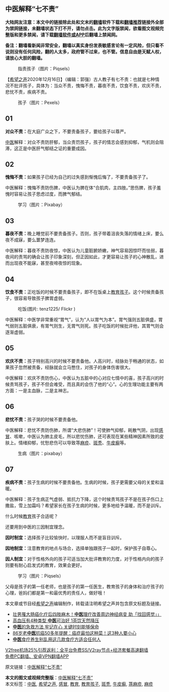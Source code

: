  <h2>中医解释“七不责”</h2> <p class="notice"><b>大陆网友注意：本文中的链接除此处和文末的<a href="https://github.com/bannedbook/fanqiang" >翻墙</a>软件下载和<a href="https://github.com/killgcd/justmysocks/blob/master/README.md">翻墙推荐</a>链接外全部为禁网链接，未翻墙状态下打不开，请勿点击。此为文字版禁闻，欲看图文视频完整版和更多禁闻，请下载<a href="https://github.com/bannedbook/fanqiang">翻墙软件或APP</a>后翻墙上禁闻网。</p><p>备注：翻墙看新闻非常安全，翻墙以真实身份发表敏感言论有一定风险，但只看不说则没有任何风险，翻的人太多，政府管不过来，也不管。信息自由是天赋人权，请放心大胆的翻墙。</b></p>  <div class="entry"> <figure><figcaption>指责孩子（图片：Piqsels）</figcaption></figure> <p>【<span class='wp_keywordlink_affiliate'><a href="https://www.soundofhope.org" title="希望之声" target="_blank">希望之声</a></span>2020年12月16日】（编辑：郭强）古人教子有七不责：也就是七种情况不批评孩子，具体为：当众不责，愧悔不责，暮夜不责，饮食不责，欢庆不责，悲忧不责，疾病不责。</p> <figure><figcaption>孩子（图片：Pexels）</figcaption></figure> <h2>01</h2> <p><strong>对众不责：</strong>在大庭广众之下，不要责备孩子，要给孩子以尊严。</p> <p><a href="https://www.bannedbook.org/bnews/tag/%e4%b8%ad%e5%8c%bb/" class="st_tag internal_tag" rel="tag" title="标签 中医 下的日志">中医</a>解释：对众不责防肝郁，当众责罚孩子，孩子的情志会感到抑郁，气机则会阻滞，这正是中医肝气郁结之证的重要成因。</p> <h2>02</h2> <p><strong>愧悔不责：</strong>如果孩子已经为自己的过失感到惭愧后悔了，不要责备孩子了。</p> <p>中医解释：愧悔不责防伤脾，中医认为脾在体“合肌肉，主四肢。”思伤脾，孩子羞愧时容易让孩子思虑过度，而脾气郁结。</p>  <figure><figcaption>学习（图片：Pixabay）</figcaption></figure> <h2>03</h2> <p><strong>暮夜不责：</strong>晚上睡觉前不要责备孩子。否则，孩子带着沮丧失落的情绪上床，要么夜不成寐，要么噩梦连连。</p> <p>中医解释：暮夜不责防夜惊，中医认为儿童脏腑娇嫩，神气容易因惊吓而怯弱，暮夜间的责骂的确会让孩子印象深刻，但正因如此，才更容易让孩子的心神散乱，进而出现夜不能寐，甚至夜啼夜惊的现象。</p> <h2>04</h2> <p><strong>饮食不责：</strong>正吃饭的时候不要责备孩子，即不在饭桌上<a href="https://www.bannedbook.org/bnews/tag/%E6%95%99%E8%82%B2%E5%AD%A9%E5%AD%90/" class="st_tag internal_tag" rel="tag" title="标签 教育孩子 下的日志">教育孩子</a>。这个时候责备孩子，很容易导致孩子脾胃虚弱。</p> <figure><figcaption>吃饭(图片: tenz1225/ Flickr )</figcaption></figure> <p>中医解释：中医学非常重视“胃气”，认为“人以胃气为本”。胃气强则五脏俱盛，胃气弱则五脏俱衰，有胃气则生，无胃气则死。孩子吃饭的时候批评他，其胃气则会逐渐虚弱。</p> <h2>05</h2> <p><strong>欢庆不责：</strong>孩子特别高兴的时候不要责备他。人高兴时，经脉处于畅通的状态，如果孩子忽然被责备，经脉就会立马憋住，对孩子的身体伤害很大。</p>  <p>中医解释：欢庆不责防伤心，中医认为五脏中的心对应七情中的喜，孩子高兴的时候责骂孩子，孩子不但会难受，而且真的会伤了他的“心”。心的生理功能主要有两方面：一是主血脉，二是主神志。</p> <h2>06</h2> <p><strong>悲忧不责：</strong>孩子哭的时候不要责备他。</p> <p>中医解释：悲忧不责防伤肺，所谓“大悲伤肺”！可使肺气抑郁，耗散气阴，出现<a href="https://www.bannedbook.org/bnews/tag/%E6%84%9F%E5%86%92/" class="st_tag internal_tag" rel="tag" title="标签 感冒 下的日志">感冒</a>、咳嗽，中医认为肺主皮毛，所以悲忧伤肺，还可表现在某些精神因素所致的皮肤上。情绪抑郁，忧愁悲伤可以导致荨<a href="https://www.bannedbook.org/bnews/tag/%e9%ba%bb%e7%96%b9/" class="st_tag internal_tag" rel="tag" title="标签 麻疹 下的日志">麻疹</a>、<a href="https://www.bannedbook.org/bnews/tag/%e6%96%91%e7%a7%83/" class="st_tag internal_tag" rel="tag" title="标签 斑秃 下的日志">斑秃</a>、<a href="https://www.bannedbook.org/bnews/tag/%e7%89%9b%e7%9a%ae%e7%99%a3/" class="st_tag internal_tag" rel="tag" title="标签 牛皮癣 下的日志">牛皮癣</a>等。</p> <figure><figcaption>生病（图片：pixabay）</figcaption></figure> <h2>07</h2> <p><strong>疾病不责：</strong>孩子生病的时候不要责备他。生病的时候，孩子更需要父母的关爱和温暖。</p> <p>中医解释：孩子生病正气虚弱、抵抗力下降，这个时候责骂孩子不是在孩子伤口上撒盐，雪上加霜吗？希望家长在孩子生病的时候，更多地给予温暖，而不是训斥。</p>  <p>什么时候<a href="https://www.bannedbook.org/bnews/tag/%e6%95%99%e8%82%b2/" class="st_tag internal_tag" rel="tag" title="标签 教育 下的日志">教育</a>孩子合适呢？</p> <p>还要用到中医的三因制宜理念。</p> <p><strong>因时制宜：</strong>选择孩子比较愉快时，以理服人而不是盲目训斥。</p> <p><strong>因地制宜：</strong>注意教育的地点与场合，选择单独跟孩子一起时，保护孩子自尊心。</p> <p><strong>因人制宜：</strong>对于性格外向的孩子可适当加大批评教育的力度，对于性格内向的孩子则要有耐心启发式的教育，效果会更好。</p>  <figure><figcaption>学习（图片：Piqsels）</figcaption></figure> <p>父母是孩子的第一任老师，也是孩子的第一任医生，教育孩子的身体和治疗孩子的心理，爸妈们都是第一和最优秀的责任人，做好哦！</p> <p>本文章或节目经<a href="https://www.bannedbook.org/bnews/tag/%e5%b8%8c%e6%9c%9b%e4%b9%8b%e5%a3%b0/" class="st_tag internal_tag" rel="tag" title="标签 希望之声 下的日志">希望之声</a>编辑制作，转载请注明希望之声并包含原文标题及链接。</p> <ul class='op-related-articles' title='相关阅读'> <li><a href='https://www.bannedbook.org/bnews/health/20201216/1448644.html' target='_blank'>壮男罹大肠癌化疗后四肢麻木！<b>中医</b>理疗改善周边神经病变 助「找回感觉」」</a></li> <li><a href='https://www.bannedbook.org/bnews/health/20201216/1448643.html' target='_blank'>高血压有4种类型 <b>中医</b>可治好 1茶饮天然降压</a></li> <li><a href='https://www.bannedbook.org/bnews/health/20201212/1446254.html' target='_blank'><b>中医</b>的急救方法 牢记在心 关键时刻能够保命</a></li> <li><a href='https://www.bannedbook.org/bnews/health/20201211/1445852.html' target='_blank'>86岁老<b>中医</b>抗癌50多年提醒：癌症最怕这种菜！这3种人要小心</a></li> <li><a href='https://www.bannedbook.org/bnews/health/20201207/1443439.html' target='_blank'><b>中医</b>食疗养生别乱用这几款食疗方适合任何人</a></li> </ul> <p class="texttj"> <a href="https://github.com/bannedbook/fanqiang/wiki/V2ray%E6%9C%BA%E5%9C%BA" target="_blank">V2free机场25%引荐返利：全平台免费SS/V2ray节点+经济套餐高速翻墙</a><br/> <a href="https://github.com/bannedbook/fanqiang/wiki/%E7%A6%81%E9%97%BB%E7%BD%91%E5%AE%89%E5%8D%93%E7%BF%BB%E5%A2%99%E6%96%B0%E9%97%BBAPP" target="_blank">免费PC翻墙、安卓VPN翻墙APP</a></p><p>原文链接：<a class="src_link"  href="https://www.soundofhope.org/post/442918" target="_blank">中医解释“七不责”</a></p><a name='sharetosocial'></a>       <div><b>本文的图文或视频完整版</b>：<a href='https://www.bannedbook.org/bnews/comments/20201216/1449056.html'>中医解释“七不责”</a></div>  </div><!--END ENTRY--> <div class="postfooter"> <div>本文标签：<a href="https://www.bannedbook.org/bnews/tag/%e4%b8%ad%e5%8c%bb/" rel="tag">中医</a>, <a href="https://www.bannedbook.org/bnews/tag/%e5%b8%8c%e6%9c%9b%e4%b9%8b%e5%a3%b0/" rel="tag">希望之声</a>, <a href="https://www.bannedbook.org/bnews/tag/%E6%84%9F%E5%86%92/" rel="tag">感冒</a>, <a href="https://www.bannedbook.org/bnews/tag/%e6%95%99%e8%82%b2/" rel="tag">教育</a>, <a href="https://www.bannedbook.org/bnews/tag/%E6%95%99%E8%82%B2%E5%AD%A9%E5%AD%90/" rel="tag">教育孩子</a>, <a href="https://www.bannedbook.org/bnews/tag/%e6%96%91%e7%a7%83/" rel="tag">斑秃</a>, <a href="https://www.bannedbook.org/bnews/tag/%e7%89%9b%e7%9a%ae%e7%99%a3/" rel="tag">牛皮癣</a>, <a href="https://www.bannedbook.org/bnews/tag/%e8%8d%a8%e9%ba%bb%e7%96%b9/" rel="tag">荨麻疹</a>, <a href="https://www.bannedbook.org/bnews/tag/%e9%ba%bb%e7%96%b9/" rel="tag">麻疹</a></div>  </div><!--END POSTFOOTER--> 